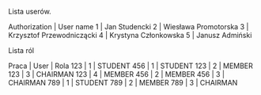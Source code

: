 Lista userów.

Authorization | User name 
1  |  Jan Studencki
2  |  Wiesława Promotorska
3  |  Krzysztof Przewodniczącki
4  |  Krystyna Członkowska
5  |  Janusz Admiński

Lista ról

Praca  |  User  |  Rola 
123    |  1     |  STUDENT
456    |  1     |  STUDENT
123    |  2     |  MEMBER
123    |  3     |  CHAIRMAN
123    |  4     |  MEMBER
456    |  2     |  MEMBER
456    |  3     |  CHAIRMAN
789    |  1     |  STUDENT
789    |  2     |  MEMBER
789    |  3     |  CHAIRMAN